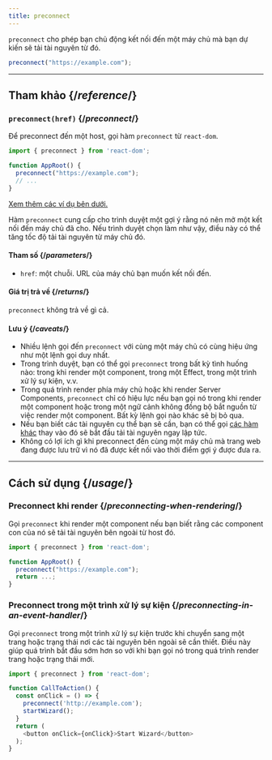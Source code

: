 ```yaml
---
title: preconnect
---
```


<Intro>

`preconnect` cho phép bạn chủ động kết nối đến một máy chủ mà bạn dự kiến sẽ tải tài nguyên từ đó.

```js
preconnect("https://example.com");
```

</Intro>

<InlineToc />

---

## Tham khảo {/*reference*/}

### `preconnect(href)` {/*preconnect*/}

Để preconnect đến một host, gọi hàm `preconnect` từ `react-dom`.

```js
import { preconnect } from 'react-dom';

function AppRoot() {
  preconnect("https://example.com");
  // ...
}

```

[Xem thêm các ví dụ bên dưới.](#usage)

Hàm `preconnect` cung cấp cho trình duyệt một gợi ý rằng nó nên mở một kết nối đến máy chủ đã cho. Nếu trình duyệt chọn làm như vậy, điều này có thể tăng tốc độ tải tài nguyên từ máy chủ đó.

#### Tham số {/*parameters*/}

* `href`: một chuỗi. URL của máy chủ bạn muốn kết nối đến.

#### Giá trị trả về {/*returns*/}

`preconnect` không trả về gì cả.

#### Lưu ý {/*caveats*/}

* Nhiều lệnh gọi đến `preconnect` với cùng một máy chủ có cùng hiệu ứng như một lệnh gọi duy nhất.
* Trong trình duyệt, bạn có thể gọi `preconnect` trong bất kỳ tình huống nào: trong khi render một component, trong một Effect, trong một trình xử lý sự kiện, v.v.
* Trong quá trình render phía máy chủ hoặc khi render Server Components, `preconnect` chỉ có hiệu lực nếu bạn gọi nó trong khi render một component hoặc trong một ngữ cảnh không đồng bộ bắt nguồn từ việc render một component. Bất kỳ lệnh gọi nào khác sẽ bị bỏ qua.
* Nếu bạn biết các tài nguyên cụ thể bạn sẽ cần, bạn có thể gọi [các hàm khác](/reference/react-dom/#resource-preloading-apis) thay vào đó sẽ bắt đầu tải tài nguyên ngay lập tức.
* Không có lợi ích gì khi preconnect đến cùng một máy chủ mà trang web đang được lưu trữ vì nó đã được kết nối vào thời điểm gợi ý được đưa ra.

---

## Cách sử dụng {/*usage*/}

### Preconnect khi render {/*preconnecting-when-rendering*/}

Gọi `preconnect` khi render một component nếu bạn biết rằng các component con của nó sẽ tải tài nguyên bên ngoài từ host đó.

```js
import { preconnect } from 'react-dom';

function AppRoot() {
  preconnect("https://example.com");
  return ...;
}
```

### Preconnect trong một trình xử lý sự kiện {/*preconnecting-in-an-event-handler*/}

Gọi `preconnect` trong một trình xử lý sự kiện trước khi chuyển sang một trang hoặc trạng thái nơi các tài nguyên bên ngoài sẽ cần thiết. Điều này giúp quá trình bắt đầu sớm hơn so với khi bạn gọi nó trong quá trình render trang hoặc trạng thái mới.

```js
import { preconnect } from 'react-dom';

function CallToAction() {
  const onClick = () => {
    preconnect('http://example.com');
    startWizard();
  }
  return (
    <button onClick={onClick}>Start Wizard</button>
  );
}
```
